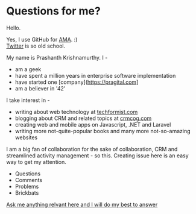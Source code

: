 # Questions for me?

Hello.

Yes, I use GitHub for [AMA](https://github.com/prashanth1k/techformist/issues). :)<br>
[Twitter](https://twitter.com/techformist) is so old school.

My name is Prashanth Krishnamurthy. I -
* am a geek
* have spent a million years in enterprise software implementation
* have started one [company](https://pragital.com]
* am a believer in '42'

I take interest in -
* writing about web technology at [techformist.com](https://techformist.com)
* blogging about CRM and related topics at [crmcog.com](https://crmcog.com)
* creating web and mobile apps on Javascript, .NET and Laravel
* writing more not-quite-popular books and many more not-so-amazing websites

I am a big fan of collaboration for the sake of collaboration, CRM and streamlined activity management - so this. Creating issue here is an easy way to get my attention.

* Questions
* Comments
* Problems
* Brickbats

[Ask me anything relvant here and I will do my best to answer](https://github.com/prashanth1k/techformist/issues)


